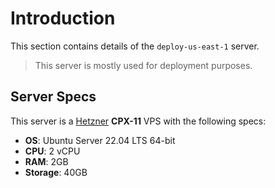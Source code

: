 # Introduction

This section contains details of the `deploy-us-east-1` server.

> This server is mostly used for deployment purposes.

## Server Specs

This server is a [Hetzner](https://www.hetzner.com/) **CPX-11** VPS with the following specs:

* **OS**: Ubuntu Server 22.04 LTS 64-bit
* **CPU**: 2 vCPU
* **RAM**: 2GB
* **Storage**: 40GB
